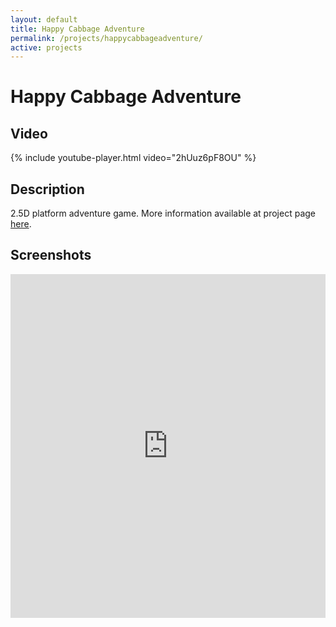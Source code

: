 ```yaml
---
layout: default
title: Happy Cabbage Adventure
permalink: /projects/happycabbageadventure/
active: projects
---
```



<h1>Happy Cabbage Adventure</h1>

<h2>Video</h2>

{% include youtube-player.html video="2hUuz6pF8OU" %}

<h2>Description</h2>

<p>
	2.5D platform adventure game. More information available at project page
	<a href="http://users.csc.calpoly.edu/~zwood/teaching/csc476/final12/aktai/">here</a>.
</p>

<h2>Screenshots</h2>

<iframe class="imgur-album" width="100%" height="550" frameborder="0" src="http://imgur.com/a/QoTVV/embed"></iframe>
